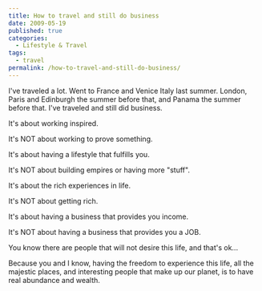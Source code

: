 ```yaml
---
title: How to travel and still do business
date: 2009-05-19
published: true
categories:
  - Lifestyle & Travel
tags:
  - travel
permalink: /how-to-travel-and-still-do-business/
---
```

I've traveled a lot. Went to France and Venice Italy last summer. London, Paris and Edinburgh the summer before that, and Panama the summer before that. I've traveled and still did business.

It's about working inspired.

It's NOT about working to prove something.

It's about having a lifestyle that fulfills you.

It's NOT about building empires or having more "stuff".

It's about the rich experiences in life.

It's NOT about getting rich.

It's about having a business that provides you income.

It's NOT about having a business that provides you a JOB.

You know there are people that will not desire this life, and that's ok...

Because you and I know, having the freedom to experience this life, all the majestic places, and interesting people that make up our planet, is to have real abundance and wealth.
